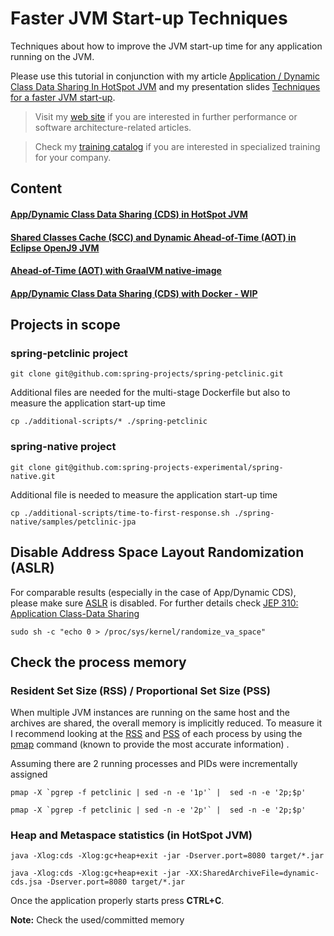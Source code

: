 # Faster JVM Start-up Techniques

Techniques about how to improve the JVM start-up time for any application running on the JVM.

Please use this tutorial in conjunction with my article [Application / Dynamic Class Data Sharing In HotSpot JVM](https://ionutbalosin.com/2022/04/application-dynamic-class-data-sharing-in-hotspot-jvm/) and my presentation slides [Techniques for a faster JVM start-up](https://ionutbalosin.com/talks).


>Visit my [web site](https://ionutbalosin.com/) if you are interested in further performance or software architecture-related articles.

>Check my [training catalog](https://ionutbalosin.com/training) if you are interested in specialized training for your company.


## Content
#### [App/Dynamic Class Data Sharing (CDS) in HotSpot JVM](app-dynamic-cds-hotspot/README.md)
#### [Shared Classes Cache (SCC) and Dynamic Ahead-of-Time (AOT) in Eclipse OpenJ9 JVM](scc-dynamic-aot-openj9/README.md)
#### [Ahead-of-Time (AOT) with GraalVM native-image](aot-graalvm-native-image/README.md)
#### [App/Dynamic Class Data Sharing (CDS) with Docker - WIP](docker/README.md)

## Projects in scope

### spring-petclinic project

```
git clone git@github.com:spring-projects/spring-petclinic.git
```

Additional files are needed for the multi-stage Dockerfile but also to measure the application start-up time

```
cp ./additional-scripts/* ./spring-petclinic
```

### spring-native project

```
git clone git@github.com:spring-projects-experimental/spring-native.git
```

Additional file is needed to measure the application start-up time

```
cp ./additional-scripts/time-to-first-response.sh ./spring-native/samples/petclinic-jpa
```

## Disable Address Space Layout Randomization (ASLR)

For comparable results (especially in the case of App/Dynamic CDS), please make sure [ASLR](https://en.wikipedia.org/wiki/Address_space_layout_randomization) is disabled. 
For further details check [JEP 310: Application Class-Data Sharing](https://openjdk.java.net/jeps/310)

```
sudo sh -c "echo 0 > /proc/sys/kernel/randomize_va_space"
```

## Check the process memory

### Resident Set Size (RSS) / Proportional Set Size (PSS)

When multiple JVM instances are running on the same host and the archives are shared, the overall memory is implicitly reduced. To measure it I recommend looking at the [RSS](https://en.wikipedia.org/wiki/Resident_set_size) and [PSS](https://en.wikipedia.org/wiki/Proportional_set_size) of each process by using the [pmap](https://www.labcorner.de/cheat-sheet-understanding-the-pmap1-output/) command (known to provide the most accurate information) .

Assuming there are 2 running processes and PIDs were incrementally assigned

```
pmap -X `pgrep -f petclinic | sed -n -e '1p'` |  sed -n -e '2p;$p'
```
```
pmap -X `pgrep -f petclinic | sed -n -e '2p'` |  sed -n -e '2p;$p'
```

### Heap and Metaspace statistics (in HotSpot JVM)

```
java -Xlog:cds -Xlog:gc+heap+exit -jar -Dserver.port=8080 target/*.jar
``` 
```
java -Xlog:cds -Xlog:gc+heap+exit -jar -XX:SharedArchiveFile=dynamic-cds.jsa -Dserver.port=8080 target/*.jar
``` 

Once the application properly starts press **CTRL+C**.

**Note:** Check the used/committed memory
